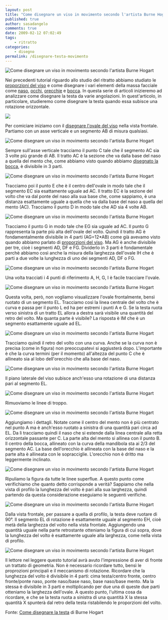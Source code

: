 ```yaml
---
layout: post
title: "Come disegnare un viso in movimento secondo l'artista Burne Hogart (parte I)"
published: true
author: sasadangelo
comments: true
date: 2009-02-12 07:02:49
tags:
    - ritratto
categories:
    - disegno
permalink: /disegnare-testa-movimento
---
```


![Come disegnare un viso in movimento secondo l'artista Burne Hogart](http://www.disegnoepittura.it/wp-content/uploads/rotazione11.jpg "Come disegnare un viso in movimento secondo l'artista Burne Hogart")

Nei precedenti tutorial riguardo allo studio del ritratto abbiamo studiato le [proporzioni del viso](http://www.disegnoepittura.it/proporzioni-viso/) e come disegnare i vari elementi della massa facciale come [naso](http://www.disegnoepittura.it/come-disegnare-naso-ritratto/), [occhi](http://www.disegnoepittura.it/come-disegnare-occhi-ritratto/), [orecchie](http://www.disegnoepittura.it/come-disegnare-orecchio-ritratto/) e [bocca](http://www.disegnoepittura.it/come-disegnare-bocca-ritratto/). In questa serie di articoli inizieremo ad analizzare come disegnare la testa da varie angolazioni. In quest'articolo, in particolare, studieremo come disegnare la testa quando essa subisce una rotazione orizzontale.

![](http://www.disegnoepittura.it/wp-content/uploads/rotazione1.jpg)

Per comiciare iniziamo con il [disegnare l'ovale del viso](http://www.disegnoepittura.it/proporzioni-viso/) nella vista frontale. Partiamo con un asse verticale e un segmento AB di misura qualsiasi.

![Come disegnare un viso in movimento secondo l'artista Burne Hogart](http://www.disegnoepittura.it/wp-content/uploads/rotazione2.jpg "Come disegnare un viso in movimento secondo l'artista Burne Hogart")

Sempre sull'asse verticale tracciamo il punto C tale che il segmento AC sia 3 volte più grande di AB. Il tratto AC è la sezione che va dalla base del naso a quella del mento che, come abbiamo visto quando abbiamo [disegnato la bocca](http://www.disegnoepittura.it/come-disegnare-bocca-ritratto/), è divisibile in 3 parti.

![Come disegnare un viso in movimento secondo l'artista Burne Hogart](http://www.disegnoepittura.it/wp-content/uploads/rotazione3.jpg "Come disegnare un viso in movimento secondo l'artista Burne Hogart")

Tracciamo poi il punto E che è il centro dell'ovale in modo tale che il segmento EC sia esattamente uguale ad AC. Il tratto EC è la sezione del volto che va dal ponte del naso alla sua base che, come sappiamo, è una distanza esattamente uguale a quella che va dalla base del naso a quella del mento (AC). Tracciamo il punto D in modo tale che AD sia 4 volte AB.

![Come disegnare un viso in movimento secondo l'artista Burne Hogart](http://www.disegnoepittura.it/wp-content/uploads/rotazione4.jpg "Come disegnare un viso in movimento secondo l'artista Burne Hogart")

Tracciamo il punto G in modo tale che EG sia uguale ad AC. Il punto G rappresenta la parte più alta dell'ovale del volto. Quindi il tratto AG è fondamentalmente divisibile in 4 parti (AG=12\*AB) come già avevamo visto quando abbiamo parlato di [proporzioni del viso](http://www.disegnoepittura.it/proporzioni-viso/). Ma AG è anche divisibile per tre, cioè i segmenti AD, DF e FG. Dividerlo in 3 parti è fondamentale perchè abbiamo così anche la misura della larghezza dell'ovale IH che è parti a due volte la lunghezza di uno dei segmenti AD, DF o FG.

![Come disegnare un viso in movimento secondo l'artista Burne Hogart](http://www.disegnoepittura.it/wp-content/uploads/rotazione5.jpg "Come disegnare un viso in movimento secondo l'artista Burne Hogart")

Una volta tracciati i 4 punti di riferimento A, H, G, I è facile tracciare l'ovale.

![Come disegnare un viso in movimento secondo l'artista Burne Hogart](http://www.disegnoepittura.it/wp-content/uploads/rotazione6.jpg "Come disegnare un viso in movimento secondo l'artista Burne Hogart")

Questa volta, però, non vogliamo visualizzare l'ovale frontalmente, bensì ruotato di un segmento EL. Tracciamo così la linea centrale del volto che è curva e passa per il punto L ed ha per estremi i punti A e G. Se la testa ruota verso sinistra di un tratto EL allora a destra sarà visibile una quantità del retro del volto. Ma quanta parte è visibile? La risposta è IM che è un segmento esattamente uguale ad EL.

![Come disegnare un viso in movimento secondo l'artista Burne Hogart](http://www.disegnoepittura.it/wp-content/uploads/rotazione7.jpg "Come disegnare un viso in movimento secondo l'artista Burne Hogart")

Tracciamo quindi il retro del volto con una curva. Anche se la curva non è precisa (come in figura) non preoccupatevi si aggiusterà dopo. L'importante è che la curva termini (per il momento) all'altezza del punto C che è allineato sia al lobo dell'orecchio che alla base del naso.

![Come disegnare un viso in movimento secondo l'artista Burne Hogart](http://www.disegnoepittura.it/wp-content/uploads/rotazione8.jpg "Come disegnare un viso in movimento secondo l'artista Burne Hogart")

Il piano laterale del viso subisce anch'esso una rotazione di una distanza pari al segmento EL.

![Come disegnare un viso in movimento secondo l'artista Burne Hogart](http://www.disegnoepittura.it/wp-content/uploads/rotazione9.jpg "Come disegnare un viso in movimento secondo l'artista Burne Hogart")

Rimuoviamo le linee di troppo.

![Come disegnare un viso in movimento secondo l'artista Burne Hogart](http://www.disegnoepittura.it/wp-content/uploads/rotazione10.jpg "Come disegnare un viso in movimento secondo l'artista Burne Hogart")

Aggiungiamo i dettagli. Notate come il centro del mento non è più centrato nel punto A ma è anch'esso ruotato a sinistra di una quantità pari circa ad EL. Da lì tracciamo quindi il naso che si estende dalla linea centrale alla retta orizzontale passante per C. La parte alta del mento si allinea con il punto B. Il centro della bocca, allineato con la curva della mandibola sta ai 2/3 del segmento AC. La base dell'orecchio è allineata con la base del naso e la parte alta è allineata con le sopracciglie. L'orecchio non è dritto ma leggermente inclinato.

![Come disegnare un viso in movimento secondo l'artista Burne Hogart](http://www.disegnoepittura.it/wp-content/uploads/rotazione11.jpg "Come disegnare un viso in movimento secondo l'artista Burne Hogart")

Ripuliamo la figura da tutte le linee superflue. A questo punto come verifichiamo che quanto detto corrisponde a verità? Sappiamo che nella vista di profilo la lunghezza del volto è pari alla sua larghezza, quindi partendo da questa considerazione eseguiamo le seguenti verifiche.

![Come disegnare un viso in movimento secondo l'artista Burne Hogart](http://www.disegnoepittura.it/wp-content/uploads/rotazione12.jpg "Come disegnare un viso in movimento secondo l'artista Burne Hogart")

Dalla vista frontale, per passare a quella di profilo, la testa deve ruotare di 90°. Il segmento EL di rotazione è esattamente uguale al segmento EH, cioè metà della larghezza del volto nella vista frontale. Aggiungendo una quantità uguale nella parte retrostante otteniamo la figura di cui sopra, dove la lunghezza del volto è esattamente uguale alla larghezza, come nella vista di profilo.

![Come disegnare un viso in movimento secondo l'artista Burne Hogart](http://www.disegnoepittura.it/wp-content/uploads/rotazione13.jpg "Come disegnare un viso in movimento secondo l'artista Burne Hogart")

Il lettore nel leggere questo tutorial avrà avuto l'impressione di aver di fronte un trattato di geometria. Non è necessario ricordare tutto, bensì le proprozioni principali e il meccanismo di rotazione. Ricordare che la lunghezza del volto è divisibile in 4 parti: cima testa/centro fronte, centro fronte/ponte naso, ponte naso/base naso, base naso/base mento. Ma la stessa è divisibile in 3 parti e moltiplicando per due una di queste due parti otteniamo la larghezza dell'ovale. A questo punto, l'ultima cosa da ricordare, e che se la testa ruota a sinistra di una quantità X la stessa quantità X spunterà dal retro della testa ristabilendo le proporzioni del volto.

Fonte: [Come disegnare la testa](https://www.ibs.it/come-disegnare-testa-libro-burne-hogarth/e/9788854127081) di Burne Hogart
